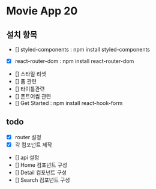 # Movie App 20

## 설치 항목

- [] styled-components : npm install styled-components
- [x] react-router-dom : npm install react-router-dom
- [] 스타일 리셋
- [] 폼 관련
- [] 타이틀관련
- [] 폰트어썸 관련
- [] Get Started : npm install react-hook-form

## todo

- [x] router 설정
- [x] 각 컴포넌트 제작
- [] api 설정
- [] Home 컴포넌트 구성
- [] Detail 컴포넌트 구성
- [] Search 컴포넌트 구성
